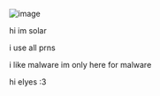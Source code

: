 ![image](https://i.postimg.cc/T2Sn4ksk/129-Sem-T-tulo-20250710170239.png)

hi im solar

i use all prns

i like malware im only here for malware

hi elyes :3
